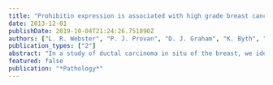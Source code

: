 ```yaml
---
title: "Prohibitin expression is associated with high grade breast cancer but is not a driver of amplification at 17q21.33"
date: 2013-12-01
publishDate: 2019-10-04T21:24:26.751890Z
authors: ["L. R. Webster", "P. J. Provan", "D. J. Graham", "K. Byth", "R. L. Walker", "S. Davis", "E. L. Salisbury", "A. L. Morey", "R. L. Ward", "N. J. Hawkins", "C. L. Clarke", "P. S. Meltzer", "R. L. Balleine"]
publication_types: ["2"]
abstract: "In a study of ductal carcinoma in situ of the breast, we identified five genes at chromosome 17q21.33 that were over-expressed in high grade cases, and showed a correlation between expression and gene copy number. The aim of this study was to investigate potential drivers of genomic amplification at 17q21.33. Analysis of high resolution comparative genomic hybridisation and published data specified a minimum region of amplification at 17q21.33. Prohibitin (PHB) expression was examined by immunohistochemistry in 285 invasive breast cancers. Gene copy number was examined by fluorescence in situ hybridisation. The minimum region of amplification at 17q21.33 included ten genes with PHB selected as a candidate driver. Increased PHB expression was associated with higher grade breast cancer and poorer survival. Amplification of PHB was detected in 13 of 235 cases (5.5%) but was not associated with PHB expression. PHB amplification was most common in the ERBB2+ breast cancer subtype, although high expression was most prevalent in basal-like and luminal B cancers. Amplification at 17q21.33 is a recurrent feature of breast cancer that forms part of a 'firestorm' pattern of genomic aberration. PHB is not a driver of amplification, however PHB may contribute to high grade breast cancer."
featured: false
publication: "*Pathology*"
---
```


